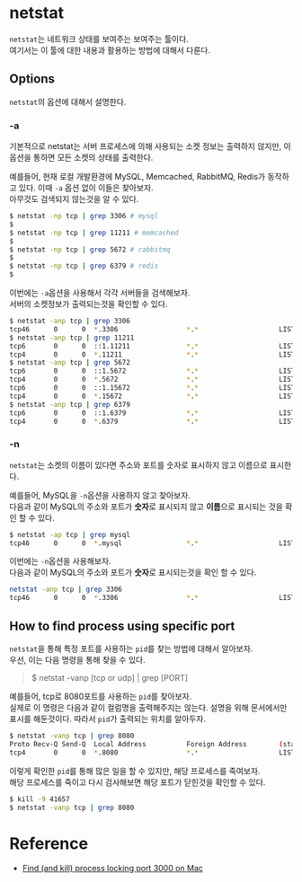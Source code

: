# netstat

`netstat`는 네트워크 상태를 보여주는 보여주는 툴이다.  
여기서는 이 툴에 대한 내용과 활용하는 방법에 대해서 다룬다. 

## Options

`netstat`의 옵션에 대해서 설명한다.

### -a

기본적으로 netstat는 서버 프로세스에 의해 사용되는 소켓 정보는 출력하지 않지만, 이 옵션을 통하면 모든 소켓의 상태를 출력한다.  

예를들어, 현재 로컬 개발환경에 MySQL, Memcached, RabbitMQ, Redis가 동작하고 있다. 이때 `-a` 옵션 없이 이들은 찾아보자.   
아무것도 검색되지 않는것을 알 수 있다. 

```bash
$ netstat -np tcp | grep 3306 # mysql
$
$ netstat -np tcp | grep 11211 # memcached
$
$ netstat -np tcp | grep 5672 # rabbitmq
$
$ netstat -np tcp | grep 6379 # redis
$
```

이번에는 `-a`옵션을 사용해서 각각 서버들을 검색해보자.  
서버의 소켓정보가 출력되는것을 확인할 수 있다. 

```bash
$ netstat -anp tcp | grep 3306
tcp46      0      0  *.3306                 *.*                    LISTEN
$ netstat -anp tcp | grep 11211
tcp6       0      0  ::1.11211              *.*                    LISTEN
tcp4       0      0  *.11211                *.*                    LISTEN
$ netstat -anp tcp | grep 5672
tcp6       0      0  ::1.5672               *.*                    LISTEN
tcp4       0      0  *.5672                 *.*                    LISTEN
tcp6       0      0  ::1.15672              *.*                    LISTEN
tcp4       0      0  *.15672                *.*                    LISTEN
$ netstat -anp tcp | grep 6379
tcp6       0      0  ::1.6379               *.*                    LISTEN
tcp4       0      0  *.6379                 *.*                    LISTEN
```

### -n

`netstat`는 소켓의 이름이 있다면 주소와 포트를 숫자로 표시하지 않고 이름으로 표시한다.  

예를들어, MySQL을 `-n`옵션을 사용하지 않고 찾아보자.   
다음과 같이 MySQL의 주소와 포트가 **숫자**로 표시되지 않고 **이름**으로 표시되는 것을 확인 할 수 있다. 

```bash
$ netstat -ap tcp | grep mysql
tcp46      0      0  *.mysql                *.*                    LISTEN
```

이번에는 `-n`옵션을 사용해보자.   
다음과 같이 MySQL의 주소와 포트가 **숫자**로 표시되는것을 확인 할 수 있다.   

```bash
netstat -anp tcp | grep 3306
tcp46      0      0  *.3306                 *.*                    LISTEN
```

## How to find process using specific port

`netstat`을 통해 특정 포트를 사용하는 `pid`를 찾는 방법에 대해서 알아보자.   
우선, 이는 다음 명령을 통해 찾을 수 있다.   

>$ netstat -vanp [tcp or udp] | grep [PORT]

예를들어, tcp로 8080포트를 사용하는 `pid`를 찾아보자.  
실제로 이 명령은 다음과 같이 컬럼명을 출력해주지는 않는다. 설명을 위해 문서에서만 표시를 해둔것이다. 따라서 `pid`가 출력되는 위치를 알아두자. 

```bash
$ netstat -vanp tcp | grep 8080
Proto Recv-Q Send-Q  Local Address          Foreign Address        (state)     rhiwat shiwat    pid   epid  state    options
tcp4       0      0  *.8080                 *.*                    LISTEN      131072 131072  41657      0 0x0000 0x00000006
```

이렇게 확인한 `pid`를 통해 많은 일을 할 수 있지만, 해당 프로세스를 죽여보자.  
해당 프로세스를 죽이고 다시 검사해보면 해당 포트가 닫힌것을 확인할 수 있다.  

```bash
$ kill -9 41657
$ netstat -vanp tcp | grep 8080
```




# Reference

* [Find (and kill) process locking port 3000 on Mac](https://stackoverflow.com/questions/3855127/find-and-kill-process-locking-port-3000-on-mac)